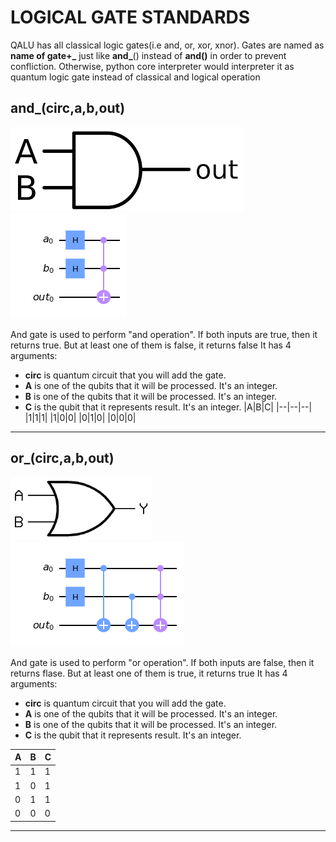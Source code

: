 # LOGICAL GATE STANDARDS
   QALU has all classical logic gates(i.e and, or, xor, xnor). Gates are named as **name of gate+\_**  just like **and_**() instead of **and()** in order to prevent confliction. Otherwise, python core interpreter would interpreter it as quantum logic gate instead of classical and logical operation
## and_(circ,a,b,out)
![](src/and.png)
![](../src/and_s_.png)

   And gate is used to perform "and operation". If both inputs are true, then it returns true. But at least one of them is false, it returns false
   It has 4 arguments:
   * **circ** is quantum circuit that you will add the gate.
   * **A** is one of the qubits that it will be processed. It's an integer.
   * **B** is one of the qubits that it will be processed. It's an integer.
   * **C** is the qubit that it represents result. It's an integer.
   |A|B|C|
   |--|--|--|
   |1|1|1|
   |1|0|0|
   |0|1|0|
   |0|0|0|
   ***
 ## or_(circ,a,b,out)
 <img src="src/or.png" height="100"> <img src="../src/or_s_.png">

   And gate is used to perform "or operation". If both inputs are false, then it returns flase. But at least one of them is true, it returns true
   It has 4 arguments:
   * **circ** is quantum circuit that you will add the gate.
   * **A** is one of the qubits that it will be processed. It's an integer.
   * **B** is one of the qubits that it will be processed. It's an integer.
   * **C** is the qubit that it represents result. It's an integer.
  
   |A|B|C|
   |--|--|--|
   |1|1|1|
   |1|0|1|
   |0|1|1|
   |0|0|0|
   
   ***
   
